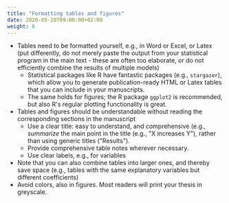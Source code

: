 ```yaml
---
title: "Formatting tables and figures"
date: 2020-05-20T09:00:00+02:00
weight: 6
---
```


* Tables need to be formatted yourself, e.g., in Word or Excel, or Latex (put differently, do not merely paste the output from your statistical program in the main text - these are often too elaborate, or do not efficiently combine the results of multiple models)
    * Statistical packages like R have fantastic packages (e.g., `stargazer`), which allow you to generate publication-ready HTML or Latex tables that you can include in your manuscripts.
    * The same holds for figures; the R package `ggplot2` is recommended, but also R's regular plotting functionality is great.
* Tables and figures should be understandable without reading the
  corresponding sections in the manuscript
    * Use a clear title: easy to understand, and comprehensive (e.g., *summarize* the main point in the title (e.g., "X increases Y"), rather than using generic titles ("Results").
    * Provide comprehensive table notes wherever necessary.
    * Use clear labels, e.g., for variables
* Note that you can also combine tables into larger ones, and thereby save space (e.g.,
  tables with the same explanatory variables but different coefficients)
* Avoid colors, also in figures. Most readers will print your thesis in greyscale.
